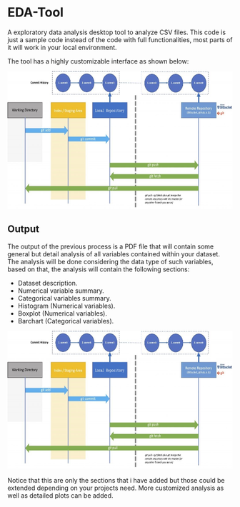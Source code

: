 # EDA-Tool

A exploratory data analysis desktop tool to analyze CSV files.
This code is just a sample code instead of the code with full functionalities, most parts of it will work in your local environment.

The tool has a highly customizable interface as shown below:



<p align="center">
<img src="https://github.com/horaciosolis1991/Git-class-material/blob/main/res/Version-control-workflow.jpg" width="614" height="309">
</p>



## Output

The output of the previous process is a PDF file that will contain some general but detail analysis of all variables contained within your dataset.
The analysis will be done considering the data type of such variables, based on that, the analysis will contain the following sections:

- Dataset description.
- Numerical variable summary.
- Categorical variables summary.
- Histogram (Numerical variables).
- Boxplot (Numerical variables).
- Barchart (Categorical variables).


<p align="center">
<img src="https://github.com/horaciosolis1991/Git-class-material/blob/main/res/Version-control-workflow.jpg" width="614" height="309">
</p>


Notice that this are only the sections that i have added but those could be extended depending on your projects need. More customized analysis as well as
detailed plots can be added.
